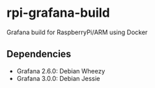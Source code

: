 # rpi-grafana-build
Grafana build for RaspberryPi/ARM using Docker

## Dependencies
* Grafana 2.6.0: Debian Wheezy
* Grafana 3.0.0: Debian Jessie
